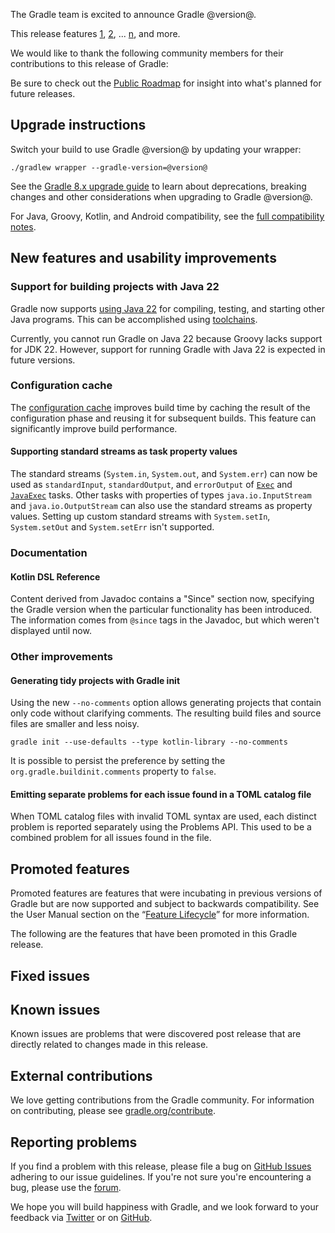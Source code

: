 The Gradle team is excited to announce Gradle @version@.

This release features [1](), [2](), ... [n](), and more.

<!-- 
Include only their name, impactful features should be called out separately below.
 [Some person](https://github.com/some-person)

 THiS LIST SHOULD BE ALPHABETIZED BY [PERSON NAME] - the docs:updateContributorsInReleaseNotes task will enforce this ordering, which is case-insensitive.
-->
We would like to thank the following community members for their contributions to this release of Gradle:

Be sure to check out the [Public Roadmap](https://blog.gradle.org/roadmap-announcement) for insight into what's planned for future releases.

## Upgrade instructions

Switch your build to use Gradle @version@ by updating your wrapper:

`./gradlew wrapper --gradle-version=@version@`

See the [Gradle 8.x upgrade guide](userguide/upgrading_version_8.html#changes_@baseVersion@) to learn about deprecations, breaking changes and other considerations when upgrading to Gradle @version@.

For Java, Groovy, Kotlin, and Android compatibility, see the [full compatibility notes](userguide/compatibility.html).   

## New features and usability improvements

<!-- Do not add breaking changes or deprecations here! Add them to the upgrade guide instead. -->

<!--

================== TEMPLATE ==============================

<a name="FILL-IN-KEY-AREA"></a>
### FILL-IN-KEY-AREA improvements

<<<FILL IN CONTEXT FOR KEY AREA>>>
Example:
> The [configuration cache](userguide/configuration_cache.html) improves build performance by caching the result of
> the configuration phase. Using the configuration cache, Gradle can skip the configuration phase entirely when
> nothing that affects the build configuration has changed.

#### FILL-IN-FEATURE
> HIGHLIGHT the usecase or existing problem the feature solves
> EXPLAIN how the new release addresses that problem or use case
> PROVIDE a screenshot or snippet illustrating the new feature, if applicable
> LINK to the full documentation for more details

================== END TEMPLATE ==========================


==========================================================
ADD RELEASE FEATURES BELOW
vvvvvvvvvvvvvvvvvvvvvvvvvvvvvvvvvvvvvvvvvvvvvvvvvvvvvvvvvv -->

<a name="java-22"></a>
### Support for building projects with Java 22

Gradle now supports [using Java 22](userguide/compatibility.html#java) for compiling, testing, and starting other Java programs.
This can be accomplished using [toolchains](userguide/toolchains.html).

Currently, you cannot run Gradle on Java 22 because Groovy lacks support for JDK 22.
However, support for running Gradle with Java 22 is expected in future versions.

### Configuration cache

The [configuration cache](userguide/configuration_cache.html) improves build time by caching the result of the configuration phase and reusing it for subsequent builds.
This feature can significantly improve build performance.

#### Supporting standard streams as task property values

The standard streams (`System.in`, `System.out`, and `System.err`) can now be used as
`standardInput`, `standardOutput`, and `errorOutput` of [`Exec`](javadoc/org/gradle/api/tasks/Exec.html) and [`JavaExec`](javadoc/org/gradle/api/tasks/JavaExec.html) tasks.
Other tasks with properties of types `java.io.InputStream` and `java.io.OutputStream` can also use the standard streams as property values.
Setting up custom standard streams with `System.setIn`, `System.setOut` and `System.setErr` isn't supported.

### Documentation

#### Kotlin DSL Reference

Content derived from Javadoc contains a "Since" section now, specifying the Gradle version when the particular functionality has been introduced.
The information comes from `@since` tags in the Javadoc, but which weren't displayed until now. 

### Other improvements

#### Generating tidy projects with Gradle init

Using the new `--no-comments` option allows generating projects that contain only code without clarifying comments.
The resulting build files and source files are smaller and less noisy.

```
gradle init --use-defaults --type kotlin-library --no-comments
```

It is possible to persist the preference by setting the `org.gradle.buildinit.comments` property to `false`.

#### Emitting separate problems for each issue found in a TOML catalog file

When TOML catalog files with invalid TOML syntax are used, each distinct problem is reported separately using the Problems API.
This used to be a combined problem for all issues found in the file.

<!-- ^^^^^^^^^^^^^^^^^^^^^^^^^^^^^^^^^^^^^^^^^^^^^^^^^^^^^
ADD RELEASE FEATURES ABOVE
==========================================================

-->

## Promoted features
Promoted features are features that were incubating in previous versions of Gradle but are now supported and subject to backwards compatibility.
See the User Manual section on the “[Feature Lifecycle](userguide/feature_lifecycle.html)” for more information.

The following are the features that have been promoted in this Gradle release.

<!--
### Example promoted
-->

## Fixed issues

<!--
This section will be populated automatically
-->

## Known issues

Known issues are problems that were discovered post release that are directly related to changes made in this release.

<!--
This section will be populated automatically
-->

## External contributions

We love getting contributions from the Gradle community. For information on contributing, please see [gradle.org/contribute](https://gradle.org/contribute).

## Reporting problems

If you find a problem with this release, please file a bug on [GitHub Issues](https://github.com/gradle/gradle/issues) adhering to our issue guidelines.
If you're not sure you're encountering a bug, please use the [forum](https://discuss.gradle.org/c/help-discuss).

We hope you will build happiness with Gradle, and we look forward to your feedback via [Twitter](https://twitter.com/gradle) or on [GitHub](https://github.com/gradle).
